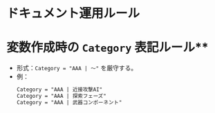 # ドキュメント運用ルール  

# 変数作成時の `Category` 表記ルール**  
- 形式：`Category = "AAA | ～"` を厳守する。  
- 例：  
     ```txt
     Category = "AAA | 近接攻撃AI"
     Category = "AAA | 探索フェーズ"
     Category = "AAA | 武器コンポーネント"
     ```
